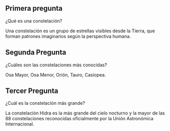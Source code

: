 ## Primera pregunta 

¿Qué es una constelación?

Una constelación es un grupo de estrellas visibles desde la Tierra, que forman patrones imaginarios según la perspectiva humana.

## Segunda Pregunta 

¿Cuáles son las constelaciones más conocidas?

Osa Mayor, Osa Menor, Orión, Tauro, Casiopea.

## Tercer Pregunta
¿Cuál es la constelación más grande?
 
La constelación Hidra es la más grande del cielo nocturno y la mayor de las 88 constelaciones reconocidas oficialmente por la Unión Astronómica Internacional.
